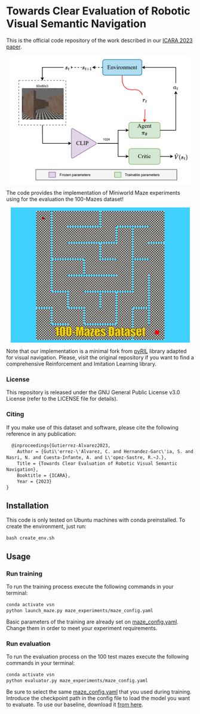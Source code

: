 # Towards Clear Evaluation of Robotic Visual Semantic Navigation

This is the official code repository of the work described in our [ICARA 2023 paper](https://gram.web.uah.es/data/publications/icara2023-gutierrez.pdf). 
<p align="center">
  <img src="./vsn_model.png" alt="VSN Model" title="Towards Clear Evaluation of Robotic Visual Semantic Navigation" width="480" zoom="343" align="center" />
</p>

The code provides the implementation of Miniworld Maze experiments using for the evaluation the 100-Mazes dataset!

<p align="center">
  <img src="./mazes-logo.gif" alt="VSN Model" title="Towards Clear Evaluation of Robotic Visual Semantic Navigation" width="480" zoom="343" align="center" />
</p>

Note that our implementation is a minimal fork from [pyRIL](https://github.com/SergioHdezG/pyRIL) library adapted for visual navigation. Please, visit the original repository if you want to find a comprehensive Reinforcement and Imitation Learning library.

### License

This repository is released under the GNU General Public License v3.0 License (refer to the LICENSE file for details).

### Citing

If you make use of this dataset and software, please cite the following reference in any publication:

	  @inproceedings{Gutierrez-Alvarez2023,
        Author = {Guti\'errez-\'Alvarez, C. and Hernandez-Garc\'ia, S. and Nasri, N. and Cuesta-Infante, A. and L\'opez-Sastre, R.~J.},
        Title = {Towards Clear Evaluation of Robotic Visual Semantic Navigation},
        Booktitle = {ICARA},
        Year = {2023}
    }



## Installation

This code is only tested on Ubuntu machines with conda preinstalled. To create the environment, just run:

```shell
bash create_env.sh
```

## Usage

### Run training

To run the training process execute the following commands in your terminal: 

```shell
conda activate vsn
python launch_maze.py maze_experiments/maze_config.yaml
```

Basic parameters of the training are already set on [maze_config.yaml](maze_experiments/maze_config.yaml). Change them in order to meet your experiment requirements.

### Run evaluation

To run the evaluation process on the 100 test mazes execute the following commands in your terminal: 

```shell
conda activate vsn
python evaluator.py maze_experiments/maze_config.yaml
```

Be sure to select the same [maze_config.yaml](maze_experiments/maze_config.yaml) that you used during training. Introduce the checkpoint path in the config file to load the model you want to evaluate. To use our baseline, download it [from here](https://universidaddealcala-my.sharepoint.com/:u:/g/personal/gram_uah_es/ERUowTQbAvFHvCg5VJuzku8BeBrNx8kEizPpNiKVlRj8Mg?Download=1).
